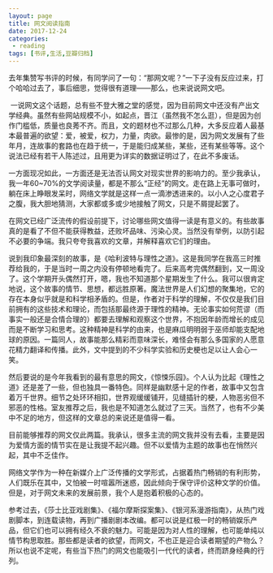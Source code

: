 ```yaml
---
layout: page
title: 网文阅读指南
date: 2017-12-24
categories:
 - reading
tags: [书评,生活,豆瓣归档]
---
```


去年集赞写书评的时候，有同学问了一句：“那网文呢？”一下子没有反应过来，打个哈哈过去了，事后细思，觉得很有道理——那么，也来说说网文吧。

 一说网文这个话题，总有些不登大雅之堂的感觉，因为目前网文中还没有产出文学经典。虽然有些网站规模不小，如起点，晋江（虽然我不怎么逛），但是因为创作门槛低，质量也良莠不齐。而且，文的题材也不过那么几种，大多反应着人最基本最普遍的欲望：爱，被爱，权力，力量，肉欲。最惨的是，因为网文发展有了些年月，连故事的套路也在趋于统一，于是能归成某些，某些，还有某些等等。这个说法已经有若干人陈述过，且用更为详实的数据证明过了，在此不多废话。

一方面现况如此，一方面还是无法否认网文对现实世界的影响力的。至少我承认，我一年60~70%的文学阅读量，都是不那么“正经”的网文。走在路上无事可做时，躺在床上睁眼发呆时，网络文学就是这样一点一滴渗透进来的。以小人之心度君子之腹，我大胆地猜测，大家都或多或少地接触了网文，只是不屑提起罢了。

在网文已经广泛流传的假设前提下，讨论哪些网文值得一读是有意义的。有些故事真的是看了不但不能获得教益，还败坏品味、污染心灵。当然没有举例，以防引起不必要的争端。我只夸夸我喜欢的文章，并解释喜欢它们的理由。

说到我印象最深刻的故事，是《哈利波特与理性之道》。这是我同学在我高三时推荐给我的，于是当时一周之内没有停顿地看完了。后来高考完偶然翻到，又一周没了。这个学期开头偶然打开，嗯，我也不知道那个星期发生了什么。我可以很肯定地说，这个故事的情节、思想，都远胜原著。魔法世界是人们幻想的聚集地，它的存在本身似乎就是和科学相矛盾的。但是，作者对于科学的理解，不仅仅是我们目前拥有的这些技术和理论，而包括那最终源于理性的精神。无论事实如何荒谬（而事实一般还是合情合理的）都要去理解和观察这个世界，不抱因年龄而增长的成见而是不断学习和思考。这种精神是科学的由来，也是麻瓜明明弱于巫师却能支配地球的原因。一篇同人，故事能那么精彩而意味深长，难怪会有那么多国家的人愿意花精力翻译和传播。此外，文中提到的不少科学实验和历史梗也足以让人会心一笑。

然后要说的是今年我看到的最有意思的网文，《惊悚乐园》。个人认为比起《理性之道》还是差了一些，但也独具一番特色。同样是幽默感十足的作者，故事中又包含着万千世界。细节之处环环相扣，世界观缓缓铺开，见缝插针的梗，人物恶劣但不邪恶的性格。室友推荐之后，我也是不知道怎么就过了三天。当然了，也有不少美中不足的地方，但这样的文章总的来说还是值得一看。

目前能够推荐的网文仅此两篇。我承认，很多主流的网文我并没有去看，主要是因为爱情方面的情节实在是让我提不起兴趣。但不以爱情为主题的故事也在悄然兴起，其中不乏佳作。

网络文学作为一种在新媒介上广泛传播的文学形式，占据着热门畅销的有利形势，人们既乐在其中，又怕被一时喧嚣所迷惑，因此倾向于保守评价这种文学的价值。但是，对于网文未来的发展前景，我个人是抱着积极的心态的。

参考过去，《莎士比亚戏剧集》、《福尔摩斯探案集》、《银河系漫游指南》，从热门戏剧脚本，到连载读物，再到广播剧剧本改编。都可以说是红极一时的畅销娱乐产品，但它们也可以拥有经久不衰的魅力。可能是因为对人性的理解，也可能单纯以情节构思取胜。那些都是读者的欲望，而网文，不也正是迎合读者期望的产物么？所以也说不定呢，有些当下热门的网文也能吸引一代代的读者，终而跻身经典的行列。